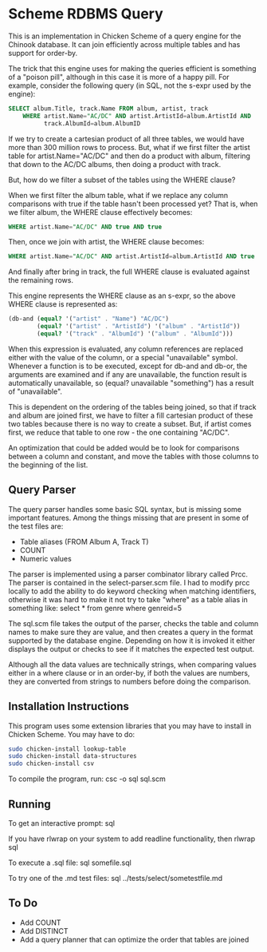 # Scheme RDBMS Query

This is an implementation in Chicken Scheme of a query engine
for the Chinook database. It can join efficiently across multiple
tables and has support for order-by.

The trick that this engine uses for making the queries efficient
is something of a "poison pill", although in this case it is more
of a happy pill. For example, consider the following query (in SQL,
not the s-expr used by the engine):
```sql
SELECT album.Title, track.Name FROM album, artist, track 
    WHERE artist.Name="AC/DC" AND artist.ArtistId=album.ArtistId AND
          track.AlbumId=album.AlbumID
```

If we try to create a cartesian product of all three tables, we would
have more than 300 million rows to process. But, what if we first filter
the artist table for artist.Name="AC/DC" and then do a product with
album, filtering that down to the AC/DC albums, then doing a product
with track.

But, how do we filter a subset of the tables using the WHERE clause?

When we first filter the album table, what if we replace any column
comparisons with true if the table hasn't been processed yet? That is,
when we filter album, the WHERE clause effectively becomes:
```sql
WHERE artist.Name="AC/DC" AND true AND true
```

Then, once we join with artist, the WHERE clause becomes:
```sql
WHERE artist.Name="AC/DC" AND artist.ArtistId=album.ArtistId AND true
```

And finally after bring in track, the full WHERE clause is evaluated
against the remaining rows.

This engine represents the WHERE clause as an s-expr, so the above WHERE
clause is represented as:
```scheme
(db-and (equal? '("artist" . "Name") "AC/DC") 
        (equal? '("artist" . "ArtistId") '("album" . "ArtistId"))
        (equal? '("track" . "AlbumId") '("album" . "AlbumId")))
```

When this expression is evaluated, any column references are replaced
either with the value of the column, or a special "unavailable" symbol.
Whenever a function is to be executed, except for db-and and db-or, the
arguments are examined and if any are unavailable, the function result
is automatically unavailable, so (equal? unavailable "something") has
a result of "unavailable".

This is dependent on the ordering of the tables being joined, so that
if track and album are joined first, we have to filter a fill cartesian
product of these two tables because there is no way to create a subset.
But, if artist comes first, we reduce that table to one row - the one
containing "AC/DC".

An optimization that could be added would be to look for comparisons
between a column and constant, and move the tables with those columns
to the beginning of the list.

## Query Parser

The query parser handles some basic SQL syntax, but is missing some
important features. Among the things missing that are present in some
of the test files are:
* Table aliases  (FROM Album A, Track T)
* COUNT
* Numeric values

The parser is implemented using a parser combinator library called
Prcc. The parser is contained in the select-parser.scm file. I had to
modify prcc locally to add the ability to do keyword checking when
matching identifiers, otherwise it was hard to make it not try
to take "where" as a table alias in something like:
select * from genre where genreid=5

The sql.scm file takes the output of the parser, checks the table and
column names to make sure they are value, and then creates a query in
the format supported by the database engine. Depending on how it is
invoked it either displays the output or checks to see if it matches
the expected test output.

Although all the data values are technically strings, when comparing
values either in a where clause or in an order-by, if both the values
are numbers, they are converted from strings to numbers before doing
the comparison.

## Installation Instructions

This program uses some extension libraries that you may have to install
in Chicken Scheme. You may have to do:

```bash
sudo chicken-install lookup-table
sudo chicken-install data-structures
sudo chicken-install csv
```

To compile the program, run:
csc -o sql sql.scm

## Running

To get an interactive prompt:
sql

If you have rlwrap on your system to add readline functionality, then
rlwrap sql

To execute a .sql file:
sql somefile.sql

To try one of the .md test files:
sql ../tests/select/sometestfile.md

## To Do

* Add COUNT
* Add DISTINCT
* Add a query planner that can optimize the order that tables are joined
